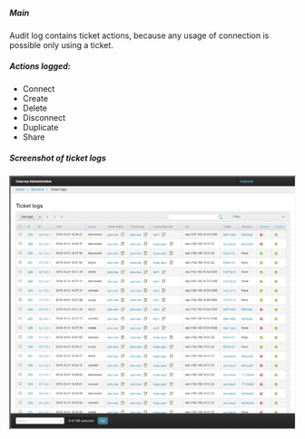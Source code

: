 ##### Main
Audit log contains ticket actions, because any usage of connection is possible only using a ticket.

##### Actions logged:
* Connect
* Create
* Delete 
* Disconnect
* Duplicate
* Share

##### Screenshot of ticket logs  

![Ticket log screenshot](../img/guacozy-demo-ticket-log.png "Ticket log screenshot")